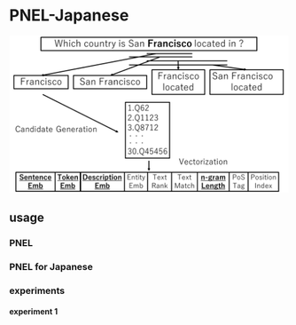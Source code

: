 # PNEL-Japanese
![PNEL](PNEL1.png)

## usage

### PNEL

### PNEL for Japanese

### experiments

#### experiment 1
